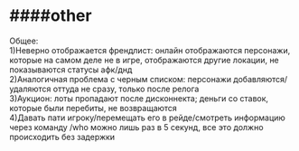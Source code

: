 ####other
=====

Общее:<br>
1)Неверно отображается френдлист: онлайн отображаются персонажи, которые на самом деле не в игре, отображаются другие локации, не показываются статусы афк/днд<br>
2)Аналогичная проблема с черным списком: персонажи добавляются/удаляются оттуда не сразу, только после релога<br>
3)Аукцион: лоты пропадают после дисконнекта; деньги со ставок, которые были перебиты, не возвращаются <br>
4)Давать пати игроку/перемещать его в рейде/смотреть информацию через команду /who можно лишь раз в 5 секунд, все это должно происходить без задержки
